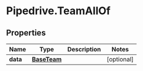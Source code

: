 # Pipedrive.TeamAllOf

## Properties

Name | Type | Description | Notes
------------ | ------------- | ------------- | -------------
**data** | [**BaseTeam**](BaseTeam.md) |  | [optional] 


